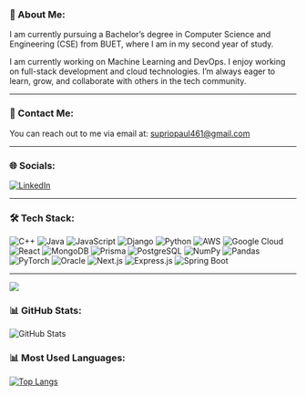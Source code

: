 ### 👋 About Me:
I am currently pursuing a Bachelor’s degree in Computer Science and Engineering (CSE) from BUET, where I am in my second year of study. 

 I am currently working on Machine Learning and DevOps.  I enjoy working on full-stack development and cloud technologies. I’m always eager to learn, grow, and collaborate with others in the tech community.

---
### 📧 Contact Me:
You can reach out to me via email at: [supriopaul461@gmail.com](mailto:supriopaul461@gmail.com)




---

### 🌐 Socials:
[![LinkedIn](https://img.shields.io/badge/LinkedIn-%230077B5.svg?logo=linkedin&logoColor=white)](linkedin.com/in/suprio-paul-1a9104306)



---

### 🛠 Tech Stack:
![C++](https://img.shields.io/badge/-C++-00599C?logo=c%2B%2B&logoColor=white)
![Java](https://img.shields.io/badge/-Java-007396?logo=java&logoColor=white)
![JavaScript](https://img.shields.io/badge/-JavaScript-F7DF1E?logo=javascript&logoColor=black)
![Django](https://img.shields.io/badge/-Django-092E20?logo=django&logoColor=white)
![Python](https://img.shields.io/badge/-Python-3776AB?logo=python&logoColor=white)
![AWS](https://img.shields.io/badge/-AWS-232F3E?logo=amazon-aws&logoColor=white)
![Google Cloud](https://img.shields.io/badge/-Google%20Cloud-4285F4?logo=google-cloud&logoColor=white)
![React](https://img.shields.io/badge/-React-61DAFB?logo=react&logoColor=black)
![MongoDB](https://img.shields.io/badge/-MongoDB-47A248?logo=mongodb&logoColor=white)
![Prisma](https://img.shields.io/badge/-Prisma-2D3748?logo=prisma&logoColor=white)
![PostgreSQL](https://img.shields.io/badge/-PostgreSQL-336791?logo=postgresql&logoColor=white)
![NumPy](https://img.shields.io/badge/-NumPy-013243?logo=numpy&logoColor=white)
![Pandas](https://img.shields.io/badge/-Pandas-150458?logo=pandas&logoColor=white)
![PyTorch](https://img.shields.io/badge/-PyTorch-EE4C2C?logo=pytorch&logoColor=white)
![Oracle](https://img.shields.io/badge/-Oracle-F80000?logo=oracle&logoColor=white)
![Next.js](https://img.shields.io/badge/-Next.js-000000?logo=nextdotjs&logoColor=white)
![Express.js](https://img.shields.io/badge/-Express.js-000000?logo=express&logoColor=white)
![Spring Boot](https://img.shields.io/badge/-Spring%20Boot-6DB33F?logo=spring-boot&logoColor=white)


---

![](http://github-profile-summary-cards.vercel.app/api/cards/profile-details?username=suprio85&theme=dracula)
  


### 📊 GitHub Stats:
![GitHub Stats](https://github-readme-stats.vercel.app/api?username=suprio85&show_icons=true&theme=radical&include_all_commits=true&count_private=true)

### 📊 Most Used Languages:
[![Top Langs](https://github-readme-stats.vercel.app/api/top-langs/?username=suprio85&layout=compact&langs_count=6&theme=dark)](https://github.com/anuraghazra/github-readme-stats)